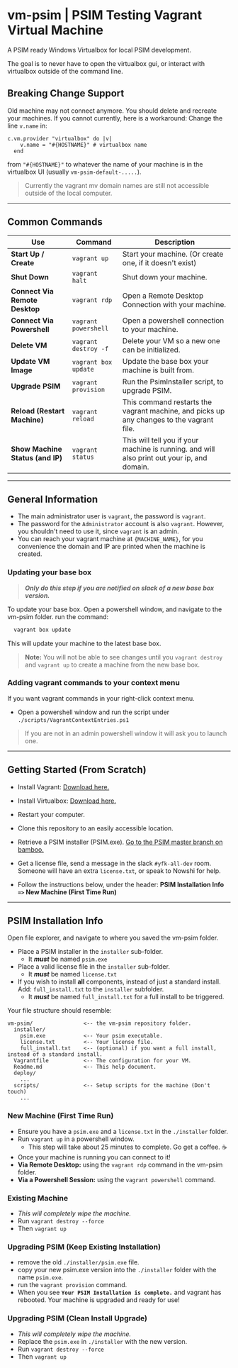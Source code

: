 # **vm-psim**   |  PSIM Testing Vagrant Virtual Machine
A PSIM ready Windows Virtualbox for local PSIM development.

The goal is to never have to open the virtualbox gui, or interact with virtualbox outside of the command line.

## Breaking Change Support ##
Old machine may not connect anymore. You should delete and recreate your machines. If you cannot currently, here is a workaround:
Change the line `v.name` in:
```
c.vm.provider "virtualbox" do |v|
    v.name = "#{HOSTNAME}" # virtualbox name
  end
```
from `"#{HOSTNAME}"` to whatever the name of your machine is in the virtualbox UI (usually `vm-psim-default-.....`).

> Currently the vagrant mv domain names are still not accessible outside of the local computer.
----

## Common Commands

| Use                             | Command               | Description                                                                                     |
|---------------------------------|-----------------------|-------------------------------------------------------------------------------------------------|
| **Start Up / Create**           | `vagrant up`          | Start your machine. (Or create one, if it doesn't exist)                                        |
| **Shut Down**                   | `vagrant halt`        | Shut down your machine.                                                                         |
| **Connect Via Remote Desktop**  | `vagrant rdp`         | Open a Remote Desktop Connection with your machine.                                             |
| **Connect Via Powershell**      | `vagrant powershell`  | Open a powershell connection to your machine.                                                   |
| **Delete VM**                   | `vagrant destroy -f`  | Delete your VM so a new one can be initialized.                                                 |
| **Update VM Image**             | `vagrant box update`  | Update the base box your machine is built from.                                                 |
| **Upgrade PSIM**                | `vagrant provision`   | Run the PsimInstaller script, to upgrade PSIM.                                                  |
| **Reload (Restart Machine)**    | `vagrant reload`      | This command restarts the vagrant machine, and picks up any changes to the vagrant file.        |
| **Show Machine Status (and IP)**| `vagrant status`      | This will tell you if your machine is running. and will also print out your ip, and domain.     |

----

## General Information
- The main administrator user is `vagrant`, the password is `vagrant`.
- The password for the `Administrator` account is also `vagrant`. However, you shouldn't need to use it, since `vagrant` is an admin.
- You can reach your vagrant machine at `{MACHINE_NAME}`, for you convenience the domain and IP are printed when the machine is created.

### Updating your base box
> ***Only do this step if you are notified on slack of a new base box version.***

To update your base box. Open a powershell window, and navigate to the vm-psim folder.
run the command:
``` Powershell
  vagrant box update
```
This will update your machine to the latest base box.
> **Note:** You will not be able to see changes until you `vagrant destroy` and `vagrant up` to create a machine from the new base box.

### Adding vagrant commands to your context menu
If you want vagrant commands in your right-click context menu.
- Open a powershell window and run the script under `./scripts/VagrantContextEntries.ps1`
> If you are not in an admin powershell window it will ask you to launch one.
----

## Getting Started (From Scratch)
 - Install Vagrant: [Download here.](https://www.vagrantup.com/downloads.html)
 - Install Virtualbox: [Download here.](https://www.virtualbox.org/wiki/Downloads)
 - Restart your computer.
 - Clone this repository to an easily accessible location.
 - Retrieve a PSIM installer (PSIM.exe). [Go to the PSIM master branch on bamboo.](https://tools.printeron.com/bamboo/browse/DEP-PSIMM41331)
 - Get a license file, send a message in the slack `#yfk-all-dev` room. Someone will have an extra `license.txt`, or speak to Nowshi for help.

 - Follow the instructions below, under the header: **PSIM Installation Info `=>` New Machine (First Time Run)**

----

## PSIM Installation Info
Open file explorer, and navigate to where you saved the vm-psim folder.
 - Place a PSIM installer in the `installer` sub-folder.
   - It ***must*** be named `psim.exe`
 - Place a valid license file in the `installer` sub-folder.
   - It ***must*** be named `license.txt`
 - If you wish to install **all** components, instead of just a standard install. Add: `full_install.txt` to the `installer` subfolder.
   - It ***must*** be named `full_install.txt` for a full install to be triggered.

Your file structure should resemble:
```
vm-psim/                <-- the vm-psim repository folder.
  installer/
    psim.exe            <-- Your psim executable.
    license.txt         <-- Your license file.
    full_install.txt    <-- (optional) if you want a full install, instead of a standard install.
  Vagrantfile           <-- The configuration for your VM.
  Readme.md             <-- This help document.
  deploy/
    ...
  scripts/              <-- Setup scripts for the machine (Don't touch)
    ...
```

### New Machine (First Time Run)
 - Ensure you have a `psim.exe` and a `license.txt` in the `./installer` folder.
 - Run `vagrant up` in a powershell window.
    - This step will take about 25 minutes to complete. Go get a coffee. ☕
 - Once your machine is running you can connect to it!
  - **Via Remote Desktop:** using the `vagrant rdp` command in the vm-psim folder.
  - **Via a Powershell Session:** using the `vagrant powershell` command.

### Existing Machine
 - _This will completely wipe the machine._
 - Run `vagrant destroy --force`
 - Then `vagrant up`

### Upgrading PSIM (Keep Existing Installation)
 - remove the old `./installer/psim.exe` file.
 - copy your new psim.exe version into the `./installer` folder with the name `psim.exe`.
 - run the `vagrant provision` command.
 - When you see **`Your PSIM Installation is complete.`** and vagrant has rebooted. Your machine is upgraded and ready for use!

### Upgrading PSIM (Clean Install Upgrade)
 - _This will completely wipe the machine._
 - Replace the `psim.exe` in `./installer` with the new version.
 - Run `vagrant destroy --force`
 - Then `vagrant up`
